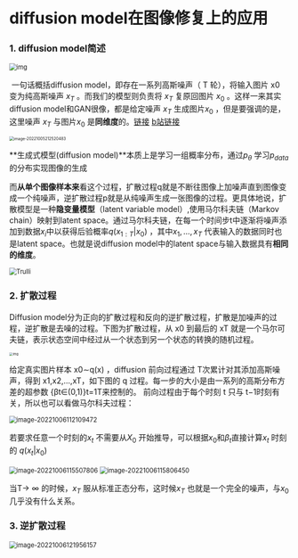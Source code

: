 # diffusion model在图像修复上的应用

### 1. diffusion model简述

<img src="https://pic3.zhimg.com/80/v2-42181e6098a90635a05cfeb1c1091afe_720w.webp" alt="img" style="zoom:80%;" />

​		一句话概括diffusion model，即存在一系列高斯噪声（ T 轮），将输入图片 x0 变为纯高斯噪声 $x_T$ 。而我们的模型则负责将 $x_T$ 复原回图片 $x_0$ 。这样一来其实diffusion model和GAN很像，都是给定噪声 $x_T$ 生成图片$x_0$  ，但是要强调的是，这里噪声 $x_T$  与图片$x_0$ 是**同维度**的。[链接](https://yinglinzheng.netlify.app/diffusion-model-tutorial/) [b站链接](https://www.bilibili.com/video/BV1rW4y1Y7M5/?spm_id_from=333.1007.top_right_bar_window_history.content.click&vd_source=b5a07bd11a65b520a98c9855e8d78245) 

<img src="H:\files\python_file\paper_reading\image inpainting\pic\diffusion_model1.png" alt="image-20221005212520483" style="zoom:50%;" />

**生成式模型(diffusion model)**本质上是学习一组概率分布，通过$p_\theta$ 学习$p_{data}$ 的分布实现图像的生成

 而**从单个图像样本来**看这个过程，扩散过程q就是不断往图像上加噪声直到图像变成一个纯噪声，逆扩散过程p就是从纯噪声生成一张图像的过程。更具体地说，扩散模型是一种**隐变量模型**（latent variable model）,使用马尔科夫链（Markov chain）映射到latent space。通过马尔科夫链，在每一个时间步t中逐渐将噪声添加到数据$x_i$中以获得后验概率$q(x_{1:T}|x_0)$  ，其中$x_1,...,x_T$ 代表输入的数据同时也是latent space。也就是说diffusion model中的latent space与输入数据具有**相同的维度**。

<img src="https://yinglinzheng.netlify.app/diffusion-model-tutorial/assets/image-20220926183806234.png" alt="Trulli" style="zoom:80%;" />

### **2. 扩散过程**

Diffusion model分为正向的扩散过程和反向的逆扩散过程，扩散是加噪声的过程，逆扩散是去噪的过程。下图为扩散过程，从 x0 到最后的 xT 就是一个马尔可夫链，表示状态空间中经过从一个状态到另一个状态的转换的随机过程。

<img src="https://pic2.zhimg.com/v2-d96d108705d61e59b76b341534986d39_r.jpg" alt="img" style="zoom: 40%;" />

给定真实图片样本 x0∼q(x) ，diffusion 前向过程通过 T次累计对其添加高斯噪声，得到 x1,x2,...,xT，如下图的 q 过程。每一步的大小是由一系列的高斯分布方差的超参数 {βt∈(0,1)}t=1T来控制的。 前向过程由于每个时刻 t 只与 t−1时刻有关，所以也可以看做马尔科夫过程：

<img src="H:\files\python_file\paper_reading\image inpainting\pic\扩散过程公式.png" alt="image-20221006112109472" style="zoom:80%;" />

若要求任意一个时刻的$x_t$ 不需要从$X_0$ 开始推导，可以根据$x_0$和$\beta_{t}$直接计算$x_t$ 时刻的 $q(x_t|x_0)$ 

<img src="H:\files\python_file\paper_reading\image inpainting\pic\image-20221006115507806.png" alt="image-20221006115507806" style="zoom:80%;" />

<img src="H:\files\python_file\paper_reading\image inpainting\\pic\image-20221006115806450.png" alt="image-20221006115806450" style="zoom:80%;" />

当T$\rightarrow$ $∞$ 的时候，$x_T$ 服从标准正态分布，这时候$x_T$ 也就是一个完全的噪声，与$x_0$ 几乎没有什么关系。 

### 3. 逆扩散过程

<img src="H:\files\python_file\paper_reading\image inpainting\pic\image-20221006121956157.png" alt="image-20221006121956157" style="zoom: 80%;" />
